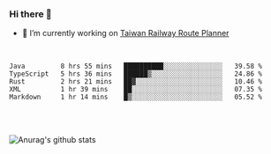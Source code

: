 ### Hi there 👋

- 🔭 I’m currently working on [Taiwan Railway Route Planner](https://github.com/Taiwan-Railway-Route-Planner)

<br/>

<!--START_SECTION:waka-->
```text
Java         8 hrs 55 mins   ██████████░░░░░░░░░░░░░░░   39.58 % 
TypeScript   5 hrs 36 mins   ██████▒░░░░░░░░░░░░░░░░░░   24.86 % 
Rust         2 hrs 21 mins   ██▓░░░░░░░░░░░░░░░░░░░░░░   10.46 % 
XML          1 hr 39 mins    ██░░░░░░░░░░░░░░░░░░░░░░░   07.35 % 
Markdown     1 hr 14 mins    █▒░░░░░░░░░░░░░░░░░░░░░░░   05.52 % 
```
<!--END_SECTION:waka-->

<br/>
<br/>

![Anurag's github stats](https://github-readme-stats.vercel.app/api?username=DepickereSven&show_icons=true&theme=tokyonight)



<!--
**DepickereSven/DepickereSven** is a ✨ _special_ ✨ repository because its `README.md` (this file) appears on your GitHub profile.

Here are some ideas to get you started:

- 🔭 I’m currently working on ...
- 🌱 I’m currently learning ...
- 👯 I’m looking to collaborate on ...
- 🤔 I’m looking for help with ...
- 💬 Ask me about ...
- 📫 How to reach me: ...
- 😄 Pronouns: ...
- ⚡ Fun fact: ...
-->
